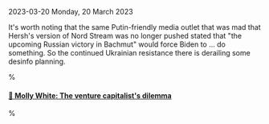 2023-03-20 Monday, 20 March 2023

It's worth noting that the same Putin-friendly media outlet that was mad that Hersh's version of Nord Stream was no longer pushed stated that "the upcoming Russian victory in Bachmut" would force Biden to ... do something. So the continued Ukrainian resistance there is derailing some desinfo planning. 

%

#### [🔗 Molly White: The venture capitalist's dilemma](https://newsletter.mollywhite.net/p/the-venture-capitalists-dilemma)

%
